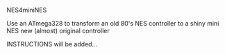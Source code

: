 NES4miniNES

Use an ATmega328 to transform an old 80's NES controller to a shiny mini NES new (almost) original controller

INSTRUCTIONS will be added...
